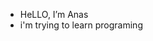 - HeLLO, I’m Anas
- i'm trying to learn programing 

<!---
Abuan2s/Abuan2s is a ✨ special ✨ repository because its `README.md` (this file) appears on your GitHub profile.
You can click the Preview link to take a look at your changes.
--->
